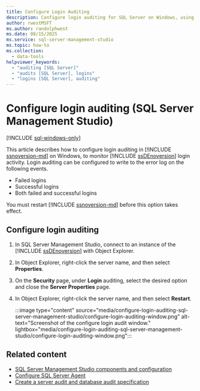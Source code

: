 ```yaml
---
title: Configure Login Auditing
description: Configure login auditing for SQL Server on Windows, using SQL Server Management Studio (SSMS).
author: rwestMSFT
ms.author: randolphwest
ms.date: 08/15/2025
ms.service: sql-server-management-studio
ms.topic: how-to
ms.collection:
  - data-tools
helpviewer_keywords:
  - "auditing [SQL Server]"
  - "audits [SQL Server], logins"
  - "logins [SQL Server], auditing"
---
```


# Configure login auditing (SQL Server Management Studio)

[!INCLUDE [sql-windows-only](includes/applies-to-version/sql-windows-only.md)]

This article describes how to configure login auditing in [!INCLUDE [ssnoversion-md](includes/ssnoversion-md.md)] on Windows, to monitor [!INCLUDE [ssDEnoversion](includes/ssdenoversion-md.md)] login activity. Login auditing can be configured to write to the error log on the following events.

- Failed logins
- Successful logins
- Both failed and successful logins

You must restart [!INCLUDE [ssnoversion-md](includes/ssnoversion-md.md)] before this option takes effect.

## Configure login auditing

1. In SQL Server Management Studio, connect to an instance of the [!INCLUDE [ssDEnoversion](includes/ssdenoversion-md.md)] with Object Explorer.

1. In Object Explorer, right-click the server name, and then select **Properties**.

1. On the **Security** page, under **Login** auditing, select the desired option and close the **Server Properties** page.

1. In Object Explorer, right-click the server name, and then select **Restart**.

   :::image type="content" source="media/configure-login-auditing-sql-server-management-studio/configure-login-auditing-window.png" alt-text="Screenshot of the configure login audit window." lightbox="media/configure-login-auditing-sql-server-management-studio/configure-login-auditing-window.png":::

## Related content

- [SQL Server Management Studio components and configuration](tutorials/ssms-configuration.md)
- [Configure SQL Server Agent](agent/configure-sql-server-agent.md)
- [Create a server audit and database audit specification](/sql/relational-databases/security/auditing/create-a-server-audit-and-database-audit-specification)
